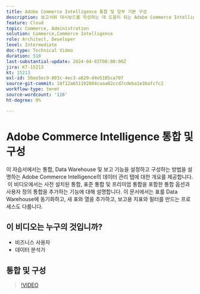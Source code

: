 ```yaml
---
title: Adobe Commerce Intelligence 통합 및 일부 기본 구성
description: 보고서와 대시보드를 작성하는 데 도움이 되는 Adobe Commerce Intelligence 통합 및 일부 구성에 대해 알아봅니다
feature: Cloud
topic: Commerce, Administration
solution: Commerce,Commerce Intelligence
role: Architect, Developer
level: Intermediate
doc-type: Technical Video
duration: 518
last-substantial-update: 2024-04-03T00:00:00Z
jira: KT-15213
kt: 15213
exl-id: 56ee5ec9-803c-4ec3-a620-d4e5185ca707
source-git-commit: 18f12a651192084caaa02ccd7cdeba1e3bafcfc2
workflow-type: tm+mt
source-wordcount: '116'
ht-degree: 0%

---
```


# Adobe Commerce Intelligence 통합 및 구성

이 자습서에서는 통합, Data Warehouse 및 보고 기능을 설정하고 구성하는 방법을 설명하는 Adobe Commerce Intelligence의 데이터 관리 탭에 대한 개요를 제공합니다.
&#x200B;
이 비디오에서는 사전 설치된 통합, 표준 통합 및 프리미엄 통합을 포함한 통합 옵션과 사용자 정의 통합을 추가하는 기능에 대해 설명합니다.
이 문서에서는 표를 Data Warehouse에 동기화하고, 새 표와 열을 추가하고, 보고용 지표와 필터를 만드는 프로세스도 다룹니다.

## 이 비디오는 누구의 것입니까?

- 비즈니스 사용자
- 데이터 분석가

## 통합 및 구성

>[!VIDEO](https://video.tv.adobe.com/v/3452697?learn=on&captions=kor)
